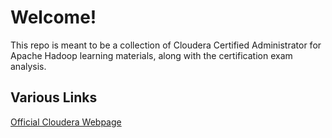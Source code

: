 # Welcome!
This repo is meant to be a collection of Cloudera Certified Administrator for Apache Hadoop learning materials, along with the certification exam analysis.

## Various Links
[Official Cloudera Webpage](https://www.cloudera.com/training/certification/ccah.html)

